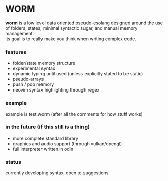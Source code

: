 # WORM
**worm** is a low level data oriented pseudo-esolang designed around the use of folders, states, minimal syntactic sugar, and manual memory management.  
its goal is to really make you think when writing complex code.
### features
- folder/state memory structure
- experimental syntax
- dynamic typing until used (unless explicitly stated to be static)
- pseudo-arrays
- push / pop memory
- neovim syntax highlighting through regex
### example
example is test.worm (after all the comments for how stuff works)
### in the future (if this still is a thing)
- more complete standard library
- graphics and audio support (through vulkan/opengl)
- full interpreter written in odin
### status
currently developing syntax, open to suggestions
